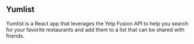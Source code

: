 ## Yumlist

Yumlist is a React app that leverages the Yelp Fusion API to help you search for your favorite restaurants and add them to a list that can be shared with friends.